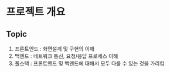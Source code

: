 # 프로젝트 개요
## Topic
1. 프론트엔드 : 화면설계 및 구현의 이해
2. 백엔드 : 네트워크 통신, 요청/응답 프로세스 이해
3. 풀스택 : 프론트엔드 및 백엔드에 대해서 모두 다룰 수 있는 것을 가리킴
